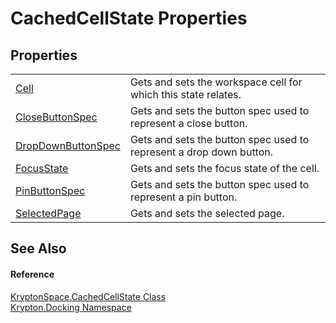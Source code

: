 # CachedCellState Properties




## Properties
<table>
<tr>
<td><a href="6b535cde-bd65-f6c8-e017-642acc6f8dce.md">Cell</a></td>
<td>Gets and sets the workspace cell for which this state relates.</td></tr>
<tr>
<td><a href="bc01609f-bdd8-372b-a522-29c727c99bba.md">CloseButtonSpec</a></td>
<td>Gets and sets the button spec used to represent a close button.</td></tr>
<tr>
<td><a href="a69a1bd3-a330-721d-296f-594cf5515ee0.md">DropDownButtonSpec</a></td>
<td>Gets and sets the button spec used to represent a drop down button.</td></tr>
<tr>
<td><a href="6a0ed6db-4a6a-3227-b379-3560d2da8d91.md">FocusState</a></td>
<td>Gets and sets the focus state of the cell.</td></tr>
<tr>
<td><a href="f9884603-2559-0aad-9bb0-4657ff699399.md">PinButtonSpec</a></td>
<td>Gets and sets the button spec used to represent a pin button.</td></tr>
<tr>
<td><a href="1a04dda5-548d-c1e9-f851-1a3278b99ac3.md">SelectedPage</a></td>
<td>Gets and sets the selected page.</td></tr>
</table>

## See Also


#### Reference
<a href="1fec9171-e8d8-f929-bfd3-c00d574cd45f.md">KryptonSpace.CachedCellState Class</a>  
<a href="98399376-cf41-9454-4b4d-4fab2ca20bc7.md">Krypton.Docking Namespace</a>  
